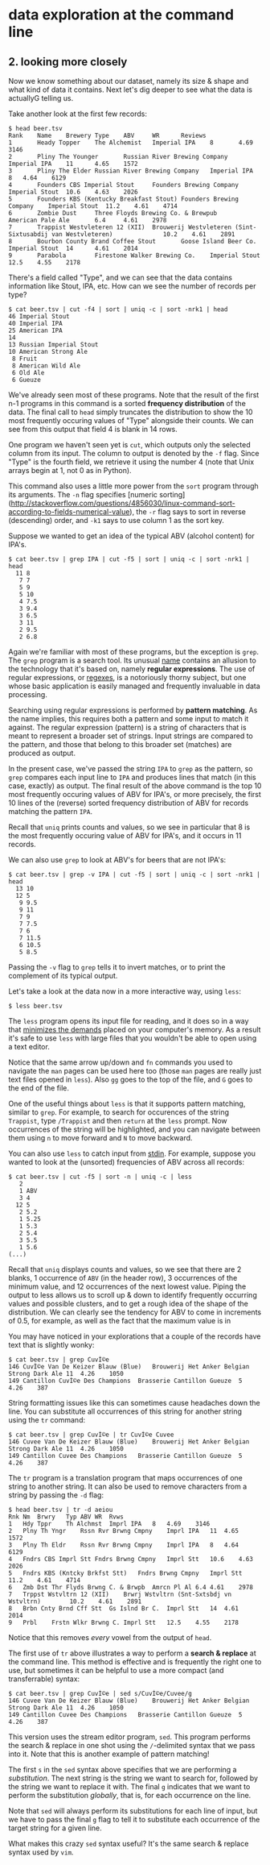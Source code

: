 <!-- author: Jason Dolatshahi -->

# data exploration at the command line

## 2. looking more closely

Now we know something about our dataset, namely its size & shape and what kind
of data it contains. Next let's dig deeper to see what the data is actuallyG
telling us.

Take another look at the first few records:

    $ head beer.tsv
    Rank    Name    Brewery Type    ABV     WR      Reviews
    1       Heady Topper    The Alchemist   Imperial IPA    8       4.69    3146
    2       Pliny The Younger       Russian River Brewing Company   Imperial IPA    11      4.65    1572
    3       Pliny The Elder Russian River Brewing Company   Imperial IPA    8   4.64    6129
    4       Founders CBS Imperial Stout     Founders Brewing Company    Imperial Stout  10.6    4.63    2026
    5       Founders KBS (Kentucky Breakfast Stout) Founders Brewing Company    Imperial Stout  11.2    4.61    4714
    6       Zombie Dust     Three Floyds Brewing Co. & Brewpub      American Pale Ale       6.4     4.61    2978
    7       Trappist Westvleteren 12 (XII)  Brouwerij Westvleteren (Sint-Sixtusabdij van Westvleteren)              10.2    4.61    2891
    8       Bourbon County Brand Coffee Stout       Goose Island Beer Co.   Imperial Stout  14      4.61    2014
    9       Parabola        Firestone Walker Brewing Co.    Imperial Stout  12.5    4.55    2178 

There's a field called "Type", and we can see that the data contains
information like Stout, IPA, etc. How can we see the number of records per
type?

    $ cat beer.tsv | cut -f4 | sort | uniq -c | sort -nrk1 | head
    46 Imperial Stout
    40 Imperial IPA
    25 American IPA
    14
    13 Russian Imperial Stout
    10 American Strong Ale
     8 Fruit
     8 American Wild Ale
     6 Old Ale
     6 Gueuze

We've already seen most of these programs. Note that the
result of the first n-1 programs in this command is a sorted **frequency
distribution** of the data. The final call to `head` simply truncates the
distribution to show the 10 most frequently occuring values of "Type"
alongside their counts. We can see from this output that field 4 is blank in 14
rows.

One program we haven't seen yet is `cut`, which outputs only the selected column
from its input. The column to output is denoted by the `-f` flag. Since "Type" is
the fourth field, we retrieve it using the number 4 (note that Unix arrays begin
at 1, not 0 as in Python).

This command also uses a little more power from the `sort` program through its
arguments. The `-n` flag specifies
[numeric sorting]
(http://stackoverflow.com/questions/4856030/linux-command-sort-according-to-fields-numerical-value),
the `-r` flag says to sort in reverse (descending) order, and `-k1` says to use
column 1 as the sort key.

Suppose we wanted to get an idea of the typical ABV (alcohol content) for IPA's.

    $ cat beer.tsv | grep IPA | cut -f5 | sort | uniq -c | sort -nrk1 | head
      11 8
       7 7
       5 9
       5 10
       4 7.5
       3 9.4
       3 6.5
       3 11
       2 9.5
       2 6.8

Again we're familiar with most of these programs, but the exception is `grep`.
The `grep` program is a search tool. Its unusual [name](https://kb.iu.edu/d/abnd) contains an allusion to
the technology that it's based on, namely **regular expressions**. The use of regular
expressions, or [regexes](http://www.diveintopython.net/regular_expressions/),
is a notoriously thorny subject, but one whose basic application is easily
managed and frequently invaluable in data processing.

Searching using regular expressions is performed by **pattern matching**. As
the name implies, this requires both a pattern and some input to match it
against. The regular expression (pattern) is a string of characters that is
meant to represent a broader set of strings. Input strings are compared to the
pattern, and those that belong to this broader set (matches) are produced as output.

In the present case, we've passed the string `IPA` to `grep` as the pattern, so 
`grep` compares each input line to `IPA` and produces lines that match (in
this case, exactly) as output. The final result of the above command is the
top 10 most frequently occuring values of ABV for IPA's, or more precisely, the
first 10 lines of the (reverse) sorted frequency distribution of ABV for records matching
the pattern `IPA`. 

Recall that `uniq` prints counts and values, so we see in particular that 8 is
the most frequently occuring value of ABV for IPA's, and it occurs in 11 records.

We can also use `grep` to look at ABV's for beers that are not IPA's:

    $ cat beer.tsv | grep -v IPA | cut -f5 | sort | uniq -c | sort -nrk1 | head
      13 10
      12 5
       9 9.5
       9 11
       7 9
       7 7.5
       7 6
       7 11.5
       6 10.5
       5 8.5

Passing the `-v` flag to `grep` tells it to invert matches, or to print the
complement of its typical output.

Let's take a look at the data now in a more interactive way, using `less`:

    $ less beer.tsv

The `less` program opens its input file for reading, and it does so in a way
that [minimizes the demands](https://en.wikipedia.org/wiki/Less_(Unix))
placed on your computer's memory. As a result it's
safe to use `less` with large files that you wouldn't be able to open using a
text editor.

Notice that the same arrow up/down and `fn` commands you used to navigate the
`man` pages can be used here too (those `man` pages are really
just text files opened in `less`). Also `gg` goes to the top of the file, and
`G` goes to the end of the file.

One of the useful things about `less` is that it supports pattern matching,
similar to `grep`. For example, to search for occurences of the string `Trappist`,
type `/Trappist` and then `return` at the `less` prompt. Now occurrences of the string
will be highlighted, and you can navigate between them using `n` to move
forward and `N` to move backward.

You can also use `less` to catch input from
[stdin](http://stackoverflow.com/questions/3385201/confused-about-stdin-stdout-and-stderr).
For example, suppose you wanted to look at the (unsorted) frequencies of ABV
across all records:

    $ cat beer.tsv | cut -f5 | sort -n | uniq -c | less
       2 
       1 ABV
       3 4
      12 5
       2 5.2
       1 5.25
       1 5.3
       2 5.4
       3 5.5
       1 5.6
    (...)

Recall that `uniq` displays counts and values, so we see that there are 2
blanks, 1 occurrence of `ABV` (in the header row), 3 occurrences of the
minimum value, and 12 occurrences of the next lowest value. Piping the output
to less allows us to scroll up & down to identify frequently occurring values
and possible clusters, and to get a rough idea of the shape of the
distribution. We can clearly see the tendency for ABV to come in increments of
0.5, for example, as well as the fact that the maximum value is in 

You may have noticed in your explorations that a couple of the records have text that
is slightly wonky:

    $ cat beer.tsv | grep CuvÌ©e
    146	CuvÌ©e Van De Keizer Blauw (Blue)	Brouwerij Het Anker	Belgian Strong Dark Ale	11	4.26	1050
    149	Cantillon CuvÌ©e Des Champions	Brasserie Cantillon	Gueuze	5	4.26	387

String formatting issues like this can sometimes cause headaches down the line.
You can substitute all occurrences of this string for another string using the
`tr` command:

    $ cat beer.tsv | grep CuvÌ©e | tr CuvÌ©e Cuvee
    146	Cuvee Van De Keizer Blauw (Blue)	Brouwerij Het Anker	Belgian Strong Dark Ale	11	4.26	1050
    149	Cantillon Cuvee Des Champions	Brasserie Cantillon	Gueuze	5	4.26	387

The `tr` program is a translation program that maps occurrences of one string
to another string. It can also be used to remove characters from a string by
passing the `-d` flag:

    $ head beer.tsv | tr -d aeiou
    Rnk	Nm	Brwry	Typ	ABV	WR	Rvws
    1	Hdy Tppr	Th Alchmst	Imprl IPA	8	4.69	3146
    2	Plny Th Yngr	Rssn Rvr Brwng Cmpny	Imprl IPA	11	4.65	1572
    3	Plny Th Eldr	Rssn Rvr Brwng Cmpny	Imprl IPA	8	4.64	6129
    4	Fndrs CBS Imprl Stt	Fndrs Brwng Cmpny	Imprl Stt	10.6	4.63	2026
    5	Fndrs KBS (Kntcky Brkfst Stt)	Fndrs Brwng Cmpny	Imprl Stt	11.2	4.61	4714
    6	Zmb Dst	Thr Flyds Brwng C. & Brwpb	Amrcn Pl Al	6.4	4.61	2978
    7	Trppst Wstvltrn 12 (XII)	Brwrj Wstvltrn (Snt-Sxtsbdj vn Wstvltrn)		10.2	4.61	2891
    8	Brbn Cnty Brnd Cff Stt	Gs Islnd Br C.	Imprl Stt	14	4.61	2014
    9	Prbl	Frstn Wlkr Brwng C.	Imprl Stt	12.5	4.55	2178

Notice that this removes *every* vowel from the output of `head`.

The first use of `tr` above illustrates a way to perform a **search & replace** at
the command line. This method is effective and is frequently the right one to use,
but sometimes it can be helpful to use a more compact (and transferrable)
syntax:

    $ cat beer.tsv | grep CuvÌ©e | sed s/CuvÌ©e/Cuvee/g
    146	Cuvee Van De Keizer Blauw (Blue)	Brouwerij Het Anker	Belgian Strong Dark Ale	11	4.26	1050
    149	Cantillon Cuvee Des Champions	Brasserie Cantillon	Gueuze	5	4.26	387

This version uses the stream editor program, `sed`. This program performs the
search & replace in one shot using the `/`-delimited syntax that we pass into
it. Note that this is another example of pattern matching!

The first `s` in the `sed` syntax above specifies that we are performing a
*substitution*. The next string is the string we want to search for, followed by the
string we want to replace it with. The final `g` indicates that we want to
perform the substitution *globally*, that is, for each occurrence on the line.

Note that `sed` will always perform its substitutions for each line of input, but we
have to pass the final `g` flag to tell it to substitute each occurrence
of the target string for a given line.

What makes this crazy `sed` syntax useful? It's the same search & replace
syntax used by `vim`.
